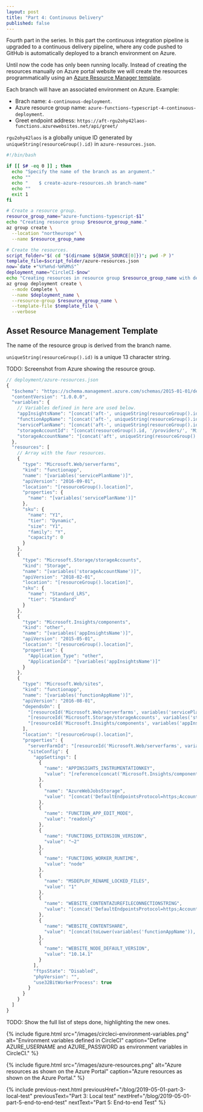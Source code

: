 ```yaml
---
layout: post
title: "Part 4: Continuous Delivery"
published: false
---
```


Fourth part in the series. In this part the continuous integration pipeline is upgraded to a continuous delivery pipeline, where any code pushed to GitHub is automatically deployed to a branch environment on Azure.

Until now the code has only been running locally. Instead of creating the resources manually on Azure portal website we will create the resources programmatically using an [Azure Resource Manager template](https://docs.microsoft.com/en-us/azure/azure-resource-manager/).

Each branch will have an associated environment on Azure. Example:

- Brach name: `4-continuous-deployment`.
- Azure resource group name: `azure-functions-typescript-4-continuous-deployment`.
- Greet endpoint address: `https://aft-rgu2ohy42laos-functions.azurewebsites.net/api/greet/`

`rgu2ohy42laos` is a globally unique ID generated by `uniqueString(resourceGroup().id)` in `azure-resources.json`.

```bash
#!/bin/bash

if [[ $# -eq 0 ]] ; then
  echo "Specify the name of the branch as an argument."
  echo ""
  echo "    $ create-azure-resources.sh branch-name"
  echo ""
  exit 1
fi

# Create a resource group.
resource_group_name="azure-functions-typescript-$1"
echo "Creating resource group $resource_group_name."
az group create \
  --location "northeurope" \
  --name $resource_group_name

# Create the resources.
script_folder="$( cd "$(dirname ${BASH_SOURCE[0]})"; pwd -P )"
template_file=$script_folder/azure-resources.json
now=`date +"%Y%m%d-%H%M%S"`
deployment_name="CircleCI-$now"
echo "Creating resources in resource group $resource_group_name with deployment $deployment_name."
az group deployment create \
  --mode Complete \
  --name $deployment_name \
  --resource-group $resource_group_name \
  --template-file $template_file \
  --verbose
```

## Asset Resource Management Template

The name of the resource group is derived from the branch name.

`uniqueString(resourceGroup().id)` is a unique 13 character string.

TODO: Screenshot from Azure showing the resource group.

```javascript
// deployment/azure-resources.json
{
  "$schema": "https://schema.management.azure.com/schemas/2015-01-01/deploymentTemplate.json#",
  "contentVersion": "1.0.0.0",
  "variables": {
    // Variables defined in here are used below.
    "appInsightsName": "[concat('aft-', uniqueString(resourceGroup().id), '-appinsights')]",
    "functionAppName": "[concat('aft-', uniqueString(resourceGroup().id), '-functions')]",
    "servicePlanName": "[concat('aft-', uniqueString(resourceGroup().id), '-serviceplan')]",
    "storageAccountId": "[concat(resourceGroup().id, '/providers/', 'Microsoft.Storage/storageAccounts/', variables('storageAccountName'))]",
    "storageAccountName": "[concat('aft', uniqueString(resourceGroup().id), 'sa')]"
  },
  "resources": [
    // Array with the four resources.
    {
      "type": "Microsoft.Web/serverfarms",
      "kind": "functionapp",
      "name": "[variables('servicePlanName')]",
      "apiVersion": "2016-09-01",
      "location": "[resourceGroup().location]",
      "properties": {
        "name": "[variables('servicePlanName')]"
      },
      "sku": {
        "name": "Y1",
        "tier": "Dynamic",
        "size": "Y1",
        "family": "Y",
        "capacity": 0
      }
    },
    {
      "type": "Microsoft.Storage/storageAccounts",
      "kind": "Storage",
      "name": "[variables('storageAccountName')]",
      "apiVersion": "2018-02-01",
      "location": "[resourceGroup().location]",
      "sku": {
        "name": "Standard_LRS",
        "tier": "Standard"
      }
    },
    {
      "type": "Microsoft.Insights/components",
      "kind": "other",
      "name": "[variables('appInsightsName')]",
      "apiVersion": "2015-05-01",
      "location": "[resourceGroup().location]",
      "properties": {
        "Application_Type": "other",
        "ApplicationId": "[variables('appInsightsName')]"
      }
    },
    {
      "type": "Microsoft.Web/sites",
      "kind": "functionapp",
      "name": "[variables('functionAppName')]",
      "apiVersion": "2016-08-01",
      "dependsOn": [
        "[resourceId('Microsoft.Web/serverfarms', variables('servicePlanName'))]",
        "[resourceId('Microsoft.Storage/storageAccounts', variables('storageAccountName'))]",
        "[resourceId('Microsoft.Insights/components', variables('appInsightsName'))]"
      ],
      "location": "[resourceGroup().location]",
      "properties": {
        "serverFarmId": "[resourceId('Microsoft.Web/serverfarms', variables('servicePlanName'))]",
        "siteConfig": {
          "appSettings": [
            {
              "name": "APPINSIGHTS_INSTRUMENTATIONKEY",
              "value": "[reference(concat('Microsoft.Insights/components/', variables('appInsightsName'))).InstrumentationKey]"
            },
            {
              "name": "AzureWebJobsStorage",
              "value": "[concat('DefaultEndpointsProtocol=https;AccountName=', variables('storageAccountName'), ';AccountKey=', listKeys(variables('storageAccountId'),'2015-05-01-preview').key1)]"
            },
            {
              "name": "FUNCTION_APP_EDIT_MODE",
              "value": "readonly"
            },
            {
              "name": "FUNCTIONS_EXTENSION_VERSION",
              "value": "~2"
            },
            {
              "name": "FUNCTIONS_WORKER_RUNTIME",
              "value": "node"
            },
            {
              "name": "MSDEPLOY_RENAME_LOCKED_FILES",
              "value": "1"
            },
            {
              "name": "WEBSITE_CONTENTAZUREFILECONNECTIONSTRING",
              "value": "[concat('DefaultEndpointsProtocol=https;AccountName=', variables('storageAccountName'), ';AccountKey=', listKeys(variables('storageAccountId'),'2015-05-01-preview').key1)]"
            },
            {
              "name": "WEBSITE_CONTENTSHARE",
              "value": "[concat(toLower(variables('functionAppName')), '-content')]"
            },
            {
              "name": "WEBSITE_NODE_DEFAULT_VERSION",
              "value": "10.14.1"
            }
          ],
          "ftpsState": "Disabled",
          "phpVersion": "",
          "use32BitWorkerProcess": true
        }
      }
    }
  ]
}
```

TODO: Show the full list of steps done, highlighting the new ones.

{% include figure.html
  src="/images/circleci-environment-variables.png"
  alt="Environment variables defined in CircleCI"
  caption="Define AZURE_USERNAME and AZURE_PASSWORD as environment variables in CircleCI."
%}

{% include figure.html
  src="/images/azure-resources.png"
  alt="Azure resources as shown on the Azure Portal"
  caption="Azure resources as shown on the Azure Portal."
%}

{% include previous-next.html
  previousHref="/blog/2019-05-01-part-3-local-test"
  previousText="Part 3: Local test"
  nextHref="/blog/2019-05-01-part-5-end-to-end-test"
  nextText="Part 5: End-to-end Test"
%}
